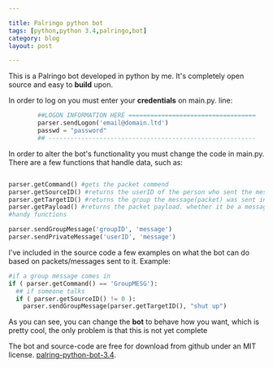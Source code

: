 ```yaml
---

title: Palringo python bot
tags: [python,python 3.4,palringo,bot]
category: blog
layout: post

---
```


This is a Palringo bot developed in python by me. It's completely open source and easy to __build__ upon.

In order to log on you must enter your __credentials__ on main.py. line:

```python
        ##LOGON INFORMATION HERE ===================================
        parser.sendLogon('email@domain.ltd')
        passwd = "password"
        ## ---------------------------------------------------------
```
In order to alter the bot's functionality you must change the code in main.py. There are a few functions that handle data, such as:

```python

parser.getCommand() #gets the packet commend
parser.getSourceID() #returns the userID of the person who sent the message(packet)
parser.getTargetID() #returns the group the message(packet) was sent in
parser.getPayload() #returns the packet payload. whether it be a message or any other information
#handy functions

parser.sendGroupMessage('groupID', 'message')
parser.sendPrivateMessage('userID', 'message')

```

I've included in the source code a few examples on what the bot can do based on packets/messages sent to it. Example:

```python
#if a group message comes in
if ( parser.getCommand() == 'GroupMESG'):
  ## if someone talks
  if ( parser.getSourceID() != 0 ):
    parser.sendGroupMessage(parser.getTargetID(), "shut up")

```

As you can see, you can change the __bot__ to behave how you want, which is pretty cool, the only problem is that this is not yet complete

The bot and source-code are free for download from github under an MIT license. [palring-python-bot-3.4](http://github.com/arielsaldana).

